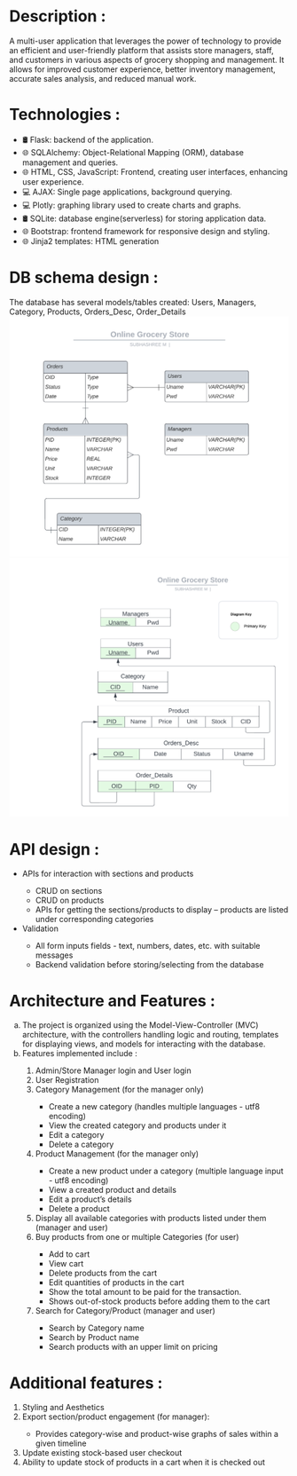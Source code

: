 <h1>Description :</h1>
A multi-user application that leverages the power of technology to provide an efficient and user-friendly platform that assists store managers, staff, and customers in various aspects of grocery shopping and management. It allows for improved customer experience, better inventory management, accurate sales analysis, and reduced manual work.

<h1>Technologies :</h1>
    <ul>
        <li>🛢  Flask: backend of the application.</li>
        <li>🌐 SQLAlchemy: Object-Relational Mapping (ORM), database management and queries.</li>
        <li>🌐 HTML, CSS, JavaScript: Frontend, creating user interfaces, enhancing user experience.</li>
        <li>💻 AJAX: Single page applications, background querying.</li>
        <li>💻 Plotly: graphing library used to create charts and graphs.</li>
        <li>🛢  SQLite: database engine(serverless) for storing application data.</li>
        <li>🌐 Bootstrap: frontend framework for responsive design and styling.</li>
        <li>🌐 Jinja2 templates: HTML generation</li>
    </ul>

<h1>DB schema design : </h1>
    The database has several models/tables created: Users, Managers, Category, Products, Orders_Desc, Order_Details
    <img src = "er-model.png">
    <img src = "db-model.png">

<h1>API design : </h1>
    <ul>
        <li>APIs for interaction with sections and products</li>
            <ul>
                <li>CRUD on sections</li>
                <li>CRUD on products</li>
                <li>APIs for getting the sections/products to display – products are listed under corresponding categories</li>
            </ul>
        <li>Validation</li>
            <ul>
                <li>All form inputs fields - text, numbers, dates, etc. with suitable messages</li>
                <li>Backend validation before storing/selecting from the database</li>
            </ul>
    </ul>

<h1>Architecture and Features : </h1>
    <ol type='a'>
        <li> The project is organized using the Model-View-Controller (MVC) architecture, with the controllers handling logic and routing, templates for displaying views, and models for interacting with the database. </li>
        <li>Features implemented include : </li>
            <ol>
                <li>Admin/Store Manager login and User login</li>
                <li>User Registration</li>
                <li>Category Management (for the manager only)</li>
                    <ul>
                        <li>Create a new category (handles multiple languages - utf8 encoding)</li>
                        <li>View the created category and products under it</li>
                        <li>Edit a category</li>
                        <li>Delete a category</li>
                    </ul>
                <li>Product Management (for the manager only)</li>
                    <ul>
                        <li>Create a new product under a category (multiple language input - utf8 encoding)</li>
                        <li>View a created product and details</li>
                        <li>Edit a product’s details</li>
                        <li>Delete a product</li>
                    </ul>
                <li>Display all available categories with products listed under them (manager and user)</li>
                <li>Buy products from one or multiple Categories (for user)</li>
                    <ul>
                        <li>Add to cart</li>
                        <li>View cart</li>
                        <li>Delete products from the cart</li>
                        <li>Edit quantities of products in the cart</li>
                        <li>Show the total amount to be paid for the transaction.</li>
                        <li>Shows out-of-stock products before adding them to the cart</li>
                    </ul>
                <li>Search for Category/Product (manager and user)</li>
                    <ul>
                        <li>Search by Category name</li>
                        <li>Search by Product name</li>
                        <li>Search products with an upper limit on pricing</li>
                    </ul>
            </ol>
    </ol>

<h1>Additional features : </h1>
    <ol>
        <li>Styling and Aesthetics</li>
        <li>Export section/product engagement (for manager):</li>
            <ul><li>Provides category-wise and product-wise graphs of sales within a given timeline</li></ul>
        <li>Update existing stock-based user checkout</li>
        <li>Ability to update stock of products in a cart when it is checked out</li>
    </ol>
